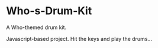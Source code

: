 # Who-s-Drum-Kit
A Who-themed drum kit. 

Javascript-based project. Hit the keys and play the drums...
